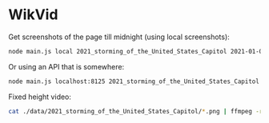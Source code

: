 # WikVid

Get screenshots of the page till midnight (using local screenshots):

```sh
node main.js local 2021_storming_of_the_United_States_Capitol 2021-01-06T18:34:29Z 2021-01-07T00:00:01Z
```

Or using an API that is somewhere:

```sh
node main.js localhost:8125 2021_storming_of_the_United_States_Capitol 2021-01-06T18:34:29Z 2021-01-07T00:00:01Z
```

Fixed height video:

```sh
cat ./data/2021_storming_of_the_United_States_Capitol/*.png | ffmpeg -r 30 -s 1920x1080 -f image2pipe -vcodec png -pix_fmt yuv420p -i - output.mp4
```